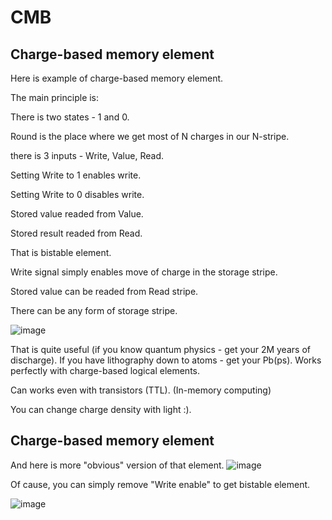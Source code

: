 # CMB
## Charge-based memory element

Here is example of charge-based memory element.

The main principle is:

There is two states - 1 and 0.

Round is the place where we get most of N charges in our N-stripe.

there is 3 inputs - Write, Value, Read.

Setting Write to 1 enables write.

Setting Write to 0 disables write.

Stored value readed from Value.

Stored result readed from Read.

That is bistable element.

Write signal simply enables move of charge in the storage stripe.

Stored value can be readed from Read stripe.

There can be any form of storage stripe.

![image](https://github.com/user-attachments/assets/df18c127-89b5-42c2-9f01-101def9cca59)

That is quite useful (if you know quantum physics - get your 2M years of discharge).
If you have lithography down to atoms - get your Pb(ps).
Works perfectly with charge-based logical elements. 

Can works even with transistors (TTL).
(In-memory computing)

You can change charge density with light :).

## Charge-based memory element

And here is more "obvious" version of that element.
![image](https://github.com/user-attachments/assets/8e2b16d8-e402-496c-97d4-d349ea3915cf)

Of cause, you can simply remove "Write enable" to get bistable element.

![image](https://github.com/user-attachments/assets/a2d73e83-5ae7-4392-a459-ad1d8c00be33)
